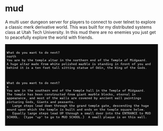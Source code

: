 # mud
A multi user dungeon server for players to connect to over telnet to explore a classic merk derivative world. This was built for my distributed systems class at Utah Tech University.  In this mud there are no enemies you just get to peacefully explore the world with friends.

![Example](./image.png)
